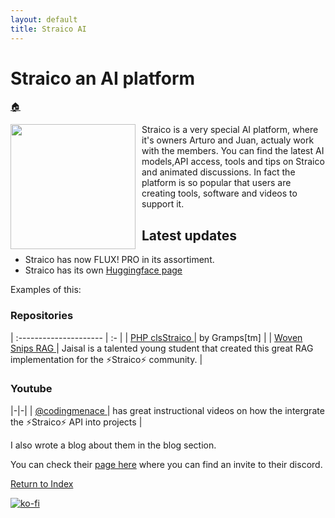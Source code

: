 ```yaml
---
layout: default
title: Straico AI
---
```

# Straico an AI platform

[🏠](/)

<img style="float: left; width: 200px; margin-right: 10px;" src="https://platform.straico.com/straico.svg"> 

Straico is a very special AI platform, where it's owners Arturo and Juan, actualy work with the members. You can find the latest AI models,API access, tools and tips on Straico and animated discussions.
In fact the platform is so popular that users are creating tools, software and videos to support it.

## Latest updates 

* Straico has now FLUX! PRO in its assortiment. 
* Straico has its own [Huggingface page](https://huggingface.co/Straico)
 
Examples of this:

### Repositories

| :--------------------- | :- |
| [ PHP clsStraico ](https://github.com/roelfrenkema/clsStraico) | by Gramps[tm] |
| [ Woven Snips RAG ](https://github.com/ekjaisal/WovenSnips) | Jaisal is a talented young student that created this great RAG implementation for the ⚡Straico⚡ community. |

### Youtube

|-|-|
| [ @codingmenace ](https://www.youtube.com/@codingmenace) | has great instructional videos on how the intergrate the ⚡Straico⚡ API into projects |

I also wrote a blog about them in the blog section. 

You can check their [page here](https://platform.straico.com/signup?fpr=roelf14) where you can find an invite to their discord.

[Return to Index](/)

[![ko-fi](https://ko-fi.com/img/githubbutton_sm.svg)](https://ko-fi.com/Q5Q8124DNL)
